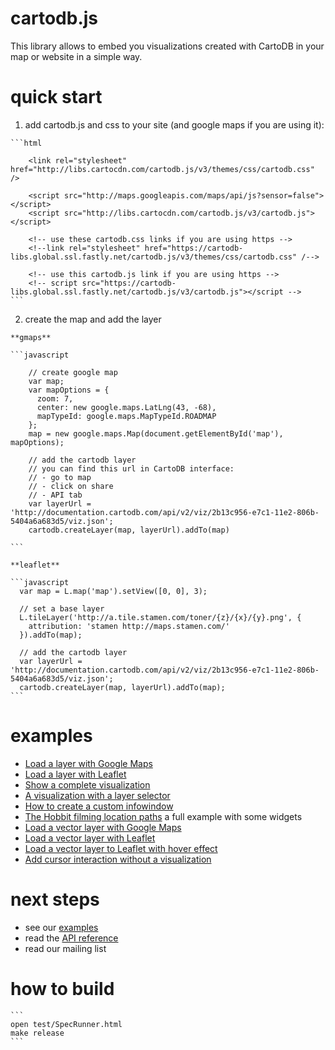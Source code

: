 cartodb.js
==========

This library allows to embed you visualizations created with CartoDB in your map or website in a simple way.


quick start
===========

  1. add cartodb.js and css to your site (and google maps if you are using it):

    ```html

        <link rel="stylesheet" href="http://libs.cartocdn.com/cartodb.js/v3/themes/css/cartodb.css" />

        <script src="http://maps.googleapis.com/maps/api/js?sensor=false"></script>
        <script src="http://libs.cartocdn.com/cartodb.js/v3/cartodb.js"></script>

        <!-- use these cartodb.css links if you are using https -->
        <!--link rel="stylesheet" href="https://cartodb-libs.global.ssl.fastly.net/cartodb.js/v3/themes/css/cartodb.css" /-->

        <!-- use this cartodb.js link if you are using https -->
        <!-- script src="https://cartodb-libs.global.ssl.fastly.net/cartodb.js/v3/cartodb.js"></script -->
    ```


  2. create the map and add the layer 
  
    **gmaps**

    ```javascript

        // create google map
        var map;
        var mapOptions = {
          zoom: 7,
          center: new google.maps.LatLng(43, -68),
          mapTypeId: google.maps.MapTypeId.ROADMAP
        };
        map = new google.maps.Map(document.getElementById('map'),  mapOptions);

        // add the cartodb layer
        // you can find this url in CartoDB interface:
        // - go to map
        // - click on share
        // - API tab
        var layerUrl = 'http://documentation.cartodb.com/api/v2/viz/2b13c956-e7c1-11e2-806b-5404a6a683d5/viz.json';
        cartodb.createLayer(map, layerUrl).addTo(map)

    ```

    **leaflet**

    ```javascript
      var map = L.map('map').setView([0, 0], 3);

      // set a base layer 
      L.tileLayer('http://a.tile.stamen.com/toner/{z}/{x}/{y}.png', {
        attribution: 'stamen http://maps.stamen.com/'
      }).addTo(map);
      
      // add the cartodb layer
      var layerUrl = 'http://documentation.cartodb.com/api/v2/viz/2b13c956-e7c1-11e2-806b-5404a6a683d5/viz.json';
      cartodb.createLayer(map, layerUrl).addTo(map);
    ```


examples
========

 - [Load a layer with Google Maps](http://cartodb.github.io/cartodb.js/examples/gmaps.html)
 - [Load a layer with Leaflet](http://cartodb.github.io/cartodb.js/examples/leaflet.html)
 - [Show a complete visualization](http://cartodb.github.io/cartodb.js/examples/easy.html)
 - [A visualization with a layer selector](http://cartodb.github.io/cartodb.js/examples/layer_selector.html)
 - [How to create a custom infowindow](http://cartodb.github.io/cartodb.js/examples/custom_infowindow.html)
 - [The Hobbit filming location paths](http://cartodb.github.io/cartodb.js/examples/TheHobbitLocations/) a full example with some widgets
 - [Load a vector layer with Google Maps](http://cartodb.github.io/cartodb.js/examples/gmaps_vector.html)
 - [Load a vector layer with Leaflet](http://cartodb.github.io/cartodb.js/examples/leaflet_vector.html)
 - [Load a vector layer to Leaflet with hover effect](http://cartodb.github.io/cartodb.js/examples/leaflet_vector_hover.html)
 - [Add cursor interaction without a visualization](http://cartodb.github.io/cartodb.js/examples/cursor_interaction.html)


next steps
==========

  - see our [examples](https://github.com/CartoDB/cartodb.js/tree/develop/examples)
  - read the [API reference](https://github.com/CartoDB/cartodb.js/tree/develop/doc/API.md)
  - read our mailing list



how to build
============

    
    ```
    open test/SpecRunner.html
    make release
    ```


